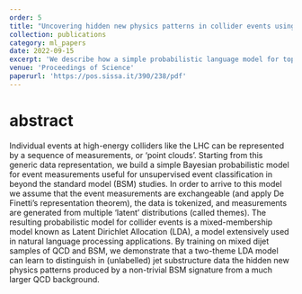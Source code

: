 ```yaml
---
order: 5
title: "Uncovering hidden new physics patterns in collider events using Bayesian probabilistic models"
collection: publications
category: ml_papers
date: 2022-09-15
excerpt: 'We describe how a simple probabilistic language model for topic modelling can faithfully describe "tokenized" collider events and be used for anomaly detection.'
venue: 'Proceedings of Science'
paperurl: 'https://pos.sissa.it/390/238/pdf'
---
```


abstract
====
Individual events at high-energy colliders like the LHC can be represented by a sequence of measurements, or ‘point clouds’. Starting from this generic data representation, we build a simple Bayesian probabilistic model for event measurements useful for unsupervised event classification in beyond the standard model (BSM) studies. In order to arrive to this model we assume that the event measurements are exchangeable (and apply De Finetti’s representation theorem), the data is tokenized, and measurements are generated from multiple ‘latent’ distributions (called themes). The resulting probabilistic model for collider events is a mixed-membership model known as Latent Dirichlet Allocation (LDA), a model extensively used in natural language processing applications. By training on mixed dijet samples of QCD and BSM, we demonstrate that a two-theme LDA model can learn to distinguish in (unlabelled) jet substructure data the hidden new physics patterns produced by a non-trivial BSM signature from a much larger QCD background.